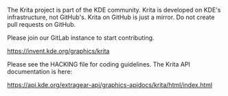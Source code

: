 The Krita project is part of the KDE community. Krita is 
developed on KDE's infrastructure, not GitHub's. Krita on
GitHub is just a mirror. Do not create pull requests on
GitHub.

Please join our GitLab instance to start contributing. 

https://invent.kde.org/graphics/krita

Please see the HACKING file for coding guidelines. The Krita
API documentation is here:

https://api.kde.org/extragear-api/graphics-apidocs/krita/html/index.html

